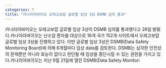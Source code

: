 ```yaml
---
categories: f
title: "카나리아바이오 오레고보맙 글로벌 임상 3상 DSMB 심의 통과"
---
```

카나리아바이오는 오레고보맙 글로벌 임상 3상이 DSMB 심의를 통과했다고 26일 밝혔다.카나이라바이오는 난소암 환자를 대상으로 16개 국가 152개 사이트에서 오레고보맙 글로벌 임상 3상을 진행하고 있다. 이번 글로벌 임상 3상은 DSMB(Data Safety Monitoring Board)에 의해 6개월마다 임상 data를 검토한다. DSMB는 심각한 안전성의 문제뿐만 아니라 효능이 없다고 판단될 때 임상을 중단시킬 수 있는 권한을 가지고 있다.카나리아바이오는 지난 9월 21일에 열린 DSMB(Data Safety Monitori